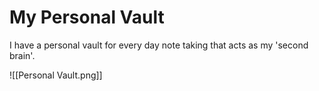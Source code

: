 # My Personal Vault

I have a personal vault for every day note taking that acts as my 'second brain'.

![[Personal Vault.png]]